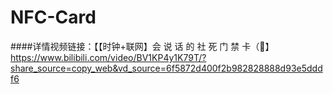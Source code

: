# NFC-Card


####详情视频链接：【【时钟+联网】会 说 话 的 社 死 门 禁 卡（🐶】 https://www.bilibili.com/video/BV1KP4y1K79T/?share_source=copy_web&vd_source=6f5872d400f2b982828888d93e5dddf6
